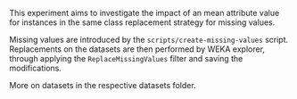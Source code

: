 This experiment aims to investigate the impact of an mean attribute value for instances in the same class replacement strategy for missing values. 

Missing values are introduced by the `scripts/create-missing-values` script. Replacements on the datasets are then performed by WEKA explorer, through applying the `ReplaceMissingValues` filter and saving the modifications.

More on datasets in the respective datasets folder.
